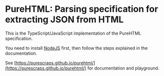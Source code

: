 # PureHTML: Parsing specification for extracting JSON from HTML

This is the TypeScript/JavaScript implementation of the PureHTML specification.

You need to install [NodeJS](https://nodejs.org) first, then follow the steps explained in the documentation.

See [https://purescraps.github.io/purehtml/](https://purescraps.github.io/purehtml/) for documentation and playground.
